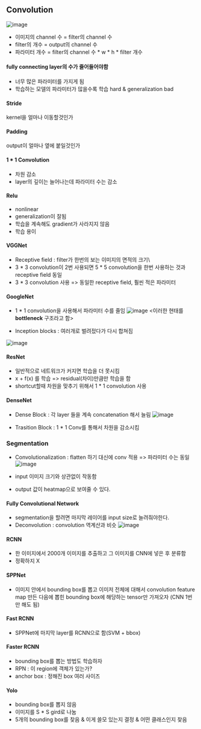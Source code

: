 ## Convolution
![image](https://user-images.githubusercontent.com/63588046/152730579-53fc45ed-8f22-4926-ae34-5a1d4d0c1e1e.png)

* 이미지의 channel 수 = filter의 channel 수
* filter의 개수 = output의 channel 수
* 파라미터 개수 =  filter의 channel 수 * w * h * filter 개수

#### fully connecting layer의 수가 줄어들어야함
* 너무 많은 파라미터를 가지게 됨
* 학습하는 모델의 파라미터가 많을수록 학습 hard & generalization bad 

#### Stride
kernel을 얼마나 이동할것인가

#### Padding
output이 얼마나 옆에 붙일것인가

#### 1 * 1 Convolution
* 차원 감소
* layer의 깊이는 늘어나는데 파라미터 수는 감소


#### Relu
* nonlinear
* generalization이 잘됨
* 학습을 계속해도 gradient가 사라지지 않음
* 학습 용이


#### VGGNet
* Receptive field : filter가 한번의 보는 이미지의 면적의 크기\
* 3 * 3 convolution이 2번 사용되면 5 * 5 convolution을 한번 사용하는 것과 receptive field 동일
* 3 * 3 convolution 사용 => 동일한 receptive field, 훨씬 적은 파라미터

#### GoogleNet
* 1 * 1 convolution을 사용해서 파라미터 수를 줄임
![image](https://user-images.githubusercontent.com/63588046/152788156-de0b6405-0103-4b66-846a-e237cbbbac9e.png)
<이러한 현태를 **bottleneck** 구조라고 함>

* Inception blocks : 여러개로 벌려젔다가 다시 합쳐짐

![image](https://user-images.githubusercontent.com/63588046/152765340-a42d33f7-a80e-4538-b5af-d20ab3be91ba.png)

#### ResNet
* 일반적으로 네트워크가 커지면 학습을 더 못시킴
* x + f(x) 를 학습 => residual(차이)만큼만 학습을 함
* shortcut할때 차원을 맞추기 위해서 1 * 1 convolution 사용

#### DenseNet
* Dense Block : 각 layer 들을 계속 concatenation 해서 늘림
![image](https://user-images.githubusercontent.com/63588046/152791795-cc8c66f3-a43b-47b0-b17b-fb16af10a786.png)

* Trasition Block : 1 * 1 Conv를 통해서 차원을 감소시킴



### Segmentation
* Convolutionalization : flatten 하기 대신에 conv 적용 => 파라미터 수는 동일
![image](https://user-images.githubusercontent.com/63588046/152902769-ff4f4726-d002-44c4-a622-4816e153dc76.png)

* input 이미지 크기와 상관없이 작동함
* output 값이 heatmap으로 보여줄 수 있다.

#### Fully Convolutional Network
* segmentation을 할려면 마지막 레이어를 input size로 늘려줘야한다.
* Deconvolution : convolution 역계산과 비슷
![image](https://user-images.githubusercontent.com/63588046/152903364-93a3ded5-f543-4a1d-aaf5-bbd8c61aaa3d.png)


#### RCNN
* 한 이미지에서 2000개 이미지를 추출하고 그 이미지를 CNN에 넣은 후 분류함
* 정확하지 X

#### SPPNet
* 이미지 안에서 bounding box를 뽑고 이미저 전체에 대해서 convolution feature map 만든 다음에 뽑힌 bounding box에 해당하는 tensor만 가져오자 (CNN 1번만 해도 됨)

#### Fast RCNN
* SPPNet에 마지막 layer를 RCNN으로 함(SVM + bbox)

#### Faster RCNN
* bounding box를 뽑는 방법도 학습하자
* RPN : 이 region에 객체가 있는가?
* anchor box : 정해진 box 여러 사이즈


#### Yolo 
* bounding box를 뽑지 않음
* 이미지를 S * S gird로 나눔
* 5개의 bounding box를 찾음 & 이게 쓸모 있는지 결정 & 어떤 클래스인지 찾음

